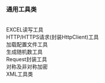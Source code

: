 <h3>通用工具类</h3><br />
EXCEL读写工具<br />
HTTP/HTTPS请求(封装HttpClient)工具<br />
加载配置文件工具<br />
生成随机数工具<br />
Request封装工具<br />
对称及非对称加密<br />
XML工具类<br />
